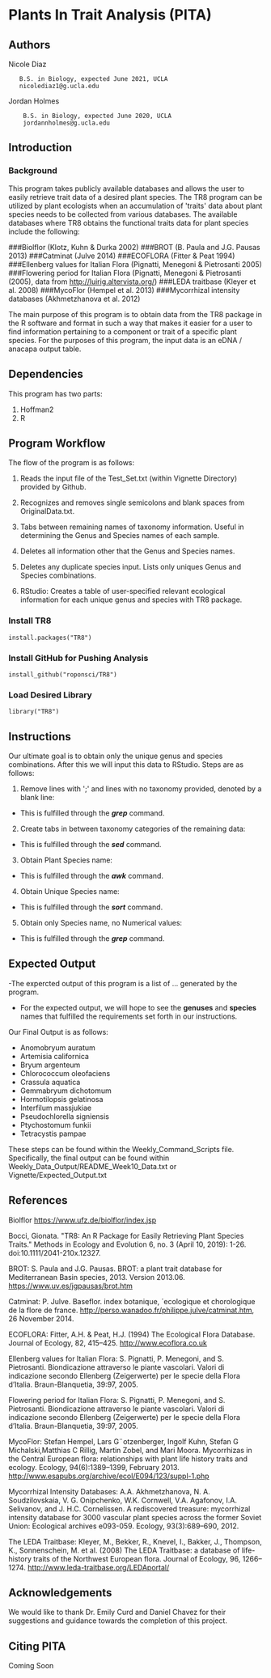 # Plants In Trait Analysis (PITA)

## Authors
Nicole Diaz

       B.S. in Biology, expected June 2021, UCLA
       nicolediaz1@g.ucla.edu
Jordan Holmes

        B.S. in Biology, expected June 2020, UCLA
        jordannholmes@g.ucla.edu

## Introduction

### Background
This program takes publicly available databases and allows the user to easily retrieve trait data of a desired plant species. The TR8 program can be utilized by plant ecologists when an accumulation of 'traits' data about plant species needs to be collected from various databases. The available databases where TR8 obtains the functional traits data for plant species include the following: 

###Biolflor (Klotz, Kuhn & Durka 2002)
###BROT (B. Paula and J.G. Pausas 2013)
###Catminat (Julve 2014)
###ECOFLORA (Fitter & Peat 1994)
###Ellenberg values for Italian Flora (Pignatti, Menegoni & Pietrosanti 2005)
###Flowering period for Italian Flora (Pignatti, Menegoni & Pietrosanti (2005), data from http://luirig.altervista.org/)
###LEDA traitbase (Kleyer et al. 2008)
###MycoFlor (Hempel et al. 2013)
###Mycorrhizal intensity databases (Akhmetzhanova et al. 2012)

The main purpose of this program is to obtain data from the TR8 package in the R software and format in such a way that makes it easier for a user to find information pertaining to a component or trait of a specific plant species. For the purposes of this program, the input data is an eDNA / anacapa output table.

## Dependencies
This program has two parts:
1) Hoffman2
2) R

## Program Workflow
The flow of the program is as follows:

1) Reads the input file of the Test_Set.txt (within Vignette Directory) provided by Github.

2) Recognizes and removes single semicolons and blank spaces from OriginalData.txt. 

3) Tabs between remaining names of taxonomy information. Useful in determining the Genus and Species names of each sample.

4) Deletes all information other that the Genus and Species names.

5) Deletes any duplicate species input. Lists only uniques Genus and Species combinations.

6) RStudio: Creates a table of user-specified relevant ecological information for each unique genus and species with TR8 package.

### Install TR8
``` {r}
install.packages("TR8")
```

### Install GitHub for Pushing Analysis
``` {r}
install_github("roponsci/TR8")
```

### Load Desired Library
``` {r}
library("TR8")
```

## Instructions
Our ultimate goal is to obtain only the unique genus and species combinations. After this
we will input this data to RStudio. Steps are as follows:

1) Remove lines with ';' and lines with no taxonomy provided,
denoted by a blank line: 
- This is fulfilled through the ***grep*** command.

2) Create tabs in between taxonomy categories of the remaining data: 
- This is fulfilled through the ***sed*** command.

3) Obtain Plant Species name: 
- This is fulfilled through the ***awk*** command.

4) Obtain Unique Species name: 
- This is fulfilled through the ***sort*** command.

5) Obtain only Species name, no Numerical values: 
- This is fulfilled through the ***grep*** command.

## Expected Output
-The expercted output of this program is a list of ... generated by the program.

- For the expected output, we will hope to see the **genuses** and **species** names that fulfilled the requirements set forth in our instructions. 

Our Final Output is as follows:

- Anomobryum auratum
- Artemisia californica
- Bryum argenteum
- Chlorococcum oleofaciens
- Crassula aquatica
- Gemmabryum dichotomum
- Hormotilopsis gelatinosa
- Interfilum massjukiae
- Pseudochlorella signiensis
- Ptychostomum funkii
- Tetracystis pampae

These steps can be found within the Weekly_Command_Scripts file. Specifically, the final output can be found within Weekly_Data_Output/README_Week10_Data.txt or Vignette/Expected_Output.txt

## References
Biolflor https://www.ufz.de/biolflor/index.jsp

Bocci, Gionata. "TR8: An R Package for Easily Retrieving Plant Species Traits." Methods in Ecology and Evolution 6, no. 3 (April 10, 2019): 1-26. doi:10.1111/2041-210x.12327.

BROT: S. Paula and J.G. Pausas. BROT: a plant trait database for Mediterranean Basin species, 2013. Version 2013.06. https://www.uv.es/jgpausas/brot.htm

Catminat: P. Julve. Baseflor. index botanique, ´ecologique et chorologique de la flore de france. http://perso.wanadoo.fr/philippe.julve/catminat.htm, 26 November 2014.

ECOFLORA: Fitter, A.H. & Peat, H.J. (1994) The Ecological Flora Database. Journal of Ecology, 82, 415–425. http://www.ecoflora.co.uk

Ellenberg values for Italian Flora: S. Pignatti, P. Menegoni, and S. Pietrosanti. Biondicazione attraverso le piante vascolari. Valori di indicazione secondo Ellenberg (Zeigerwerte) per le specie della Flora d’Italia. Braun-Blanquetia, 39:97, 2005.

Flowering period for Italian Flora: S. Pignatti, P. Menegoni, and S. Pietrosanti. Biondicazione attraverso le piante vascolari. Valori di indicazione secondo Ellenberg (Zeigerwerte) per le specie della Flora d’Italia. Braun-Blanquetia, 39:97, 2005. 

MycoFlor: Stefan Hempel, Lars G¨otzenberger, Ingolf Kuhn, Stefan G Michalski,Matthias C Rillig, Martin Zobel, and Mari Moora. Mycorrhizas in the Central European flora: relationships with plant life history traits and ecology. Ecology, 94(6):1389–1399, February 2013. http://www.esapubs.org/archive/ecol/E094/123/suppl-1.php

Mycorrhizal Intensity Databases: A.A. Akhmetzhanova, N. A. Soudzilovskaia, V. G. Onipchenko, W.K. Cornwell, V.A. Agafonov, I.A. Selivanov, and J. H.C. Cornelissen. A rediscovered treasure: mycorrhizal intensity database for 3000 vascular plant
species across the former Soviet Union: Ecological archives e093-059. Ecology, 93(3):689–690, 2012.

The LEDA Traitbase: Kleyer, M., Bekker, R., Knevel, I., Bakker, J., Thompson, K., Sonnenschein, M. et al. (2008) The LEDA Traitbase: a database of life-history traits of the Northwest European flora. Journal of Ecology, 96, 1266–1274. http://www.leda-traitbase.org/LEDAportal/ 

## Acknowledgements
We would like to thank Dr. Emily Curd and Daniel Chavez for their suggestions and guidance towards the completion of this project.

## Citing PITA
Coming Soon



